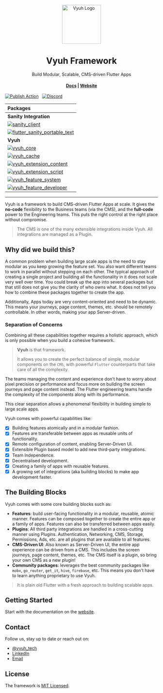<p align="center">
  <a href="https://vyuh.tech">
    <img src="_images/logo.png" alt="Vyuh Logo" height="128" />
  </a>
  <h1 align="center">Vyuh Framework</h1>
  <p align="center">Build Modular, Scalable, CMS-driven Flutter Apps</p>
  <h4 align="center">
    <a href="https://vyuh.tech/docs">Docs</a> |
    <a href="https://vyuh.tech">Website</a>
  </h4>
</p>

[![Publish Action](https://img.shields.io/github/actions/workflow/status/vyuh-tech/vyuh/publish-dart.yml?label=Publish&logo=github&style=for-the-badge)](https://github.com/vyuh-tech/vyuh/actions/workflows/publish-dart.yml)
&nbsp;
[![Discord](https://img.shields.io/discord/1198906057502769252?style=for-the-badge&logo=discord)](https://vyuh.tech/discord)

| Packages                                                                                                                                                                                                                            |
|:------------------------------------------------------------------------------------------------------------------------------------------------------------------------------------------------------------------------------------|
| **Sanity Integration**                                                                                                                                                                                                              |
| [![sanity_client](https://img.shields.io/pub/v/sanity_client.svg?label=sanity_client&logo=dart&color=blue&style=for-the-badge)](https://pub.dev/packages/sanity_client)                                                             |
| [![flutter_sanity_portable_text](https://img.shields.io/pub/v/flutter_sanity_portable_text.svg?label=flutter_sanity_portable_text&logo=dart&color=blue&style=for-the-badge)](https://pub.dev/packages/flutter_sanity_portable_text) |
| **Vyuh**                                                                                                                                                                                                                            |
| [![vyuh_core](https://img.shields.io/pub/v/vyuh_core.svg?label=vyuh_core&logo=dart&color=blue&style=for-the-badge)](https://pub.dev/packages/vyuh_core)                                                                             |
| [![vyuh_cache](https://img.shields.io/pub/v/vyuh_cache.svg?label=vyuh_cache&logo=dart&color=blue&style=for-the-badge)](https://pub.dev/packages/vyuh_cache)                                                                         |
| [![vyuh_extension_content](https://img.shields.io/pub/v/vyuh_extension_content.svg?label=vyuh_extension_content&logo=dart&color=blue&style=for-the-badge)](https://pub.dev/packages/vyuh_extension_content)                         |
| [![vyuh_extension_script](https://img.shields.io/pub/v/vyuh_extension_script.svg?label=vyuh_extension_script&logo=dart&color=blue&style=for-the-badge)](https://pub.dev/packages/vyuh_extension_script)                             |
| [![vyuh_feature_system](https://img.shields.io/pub/v/vyuh_feature_system.svg?label=vyuh_feature_system&logo=dart&color=blue&style=for-the-badge)](https://pub.dev/packages/vyuh_feature_system)                                     |
| [![vyuh_feature_developer](https://img.shields.io/pub/v/vyuh_feature_developer.svg?label=vyuh_feature_developer&logo=dart&color=blue&style=for-the-badge)](https://pub.dev/packages/vyuh_feature_developer)                         |

<hr style="height: 1px;"/>

Vyuh is a framework to build CMS-driven Flutter Apps at scale. It gives the
**no-code** flexibility to the Business teams (via the CMS), and the
**full-code** power to the Engineering teams. This puts the right control at the
right place without compromise.

> The CMS is one of the many extensible integrations inside Vyuh. All integrations are managed as a Plugin.

## Why did we build this?

A common problem when building large scale apps is the need to stay modular as
you keep growing the feature set. You also want different teams to work in
parallel without stepping on each other. The typical approach of creating a
single project and building all the functionality in it does not scale very well
over time. You could break up the app into several packages but that still does not give you the clarity of
who owns what. It does not tell you how to combine these packages together to create the app.

Additionally, Apps today are very content-oriented and need to be dynamic. This means your
journeys, page content, themes, etc. should be remotely controllable. In other
words, making your app Server-driven.

### Separation of Concerns

Combining all these capabilities together requires a holistic approach, which is only possible when you build a cohesive
framework.

> **Vyuh** is that framework.
>
> It allows you to create the perfect balance of simple, modular components on
> the `CMS`, with powerful `Flutter` counterparts that take care of all the complexity.

The teams managing the content and experience don't have to worry about pixel precision or performance and focus more
on building the screen journeys and page content instead. The Flutter engineering teams handle the complexity of the
components along with its performance.

This clear separation allows a phenomenal flexibility in building simple to large scale apps.

Vyuh comes with powerful capabilities like:

- [x] Building features atomically and in a modular fashion.
- [x] Features are transferable between apps as reusable units of functionality.
- [x] Remote configuration of content, enabling Server-Driven UI.
- [x] Extensible Plugin based model to add new third-party integrations.
- [x] Team Independence.
- [x] Decentralised development.
- [x] Creating a family of apps with reusable features.
- [x] A growing set of integrations (aka building blocks) to make app development
  faster.

## The Building Blocks

Vyuh comes with some core building blocks such as:

- **Features**: build user-facing functionality in a modular, reusable, atomic
  manner. Features can be composed together to create the entire app or a family
  of apps. Features can also be transferred between apps easily.
- **Plugins**: All third party integrations are handled in a cross-cutting
  manner using Plugins. Authentication, Networking, CMS, Storage, Permissions,
  Ads, etc. are all plugins that are available to all features.
- **CMS-Driven UI**: Also known as Server-Driven UI, the entire app experience
  can be driven from a CMS. This includes the screen journeys, page content, themes, etc. The CMS itself is a plugin, so
  bring your own CMS as a new plugin!
- **Community packages**: leverages the best community packages like `mobx`,
  `go_router`, `get_it`, `hive`, `firebase`, etc. This means you don't have to
  learn anything proprietary to use Vyuh.

> It is plain old Flutter with a fresh approach to building scalable apps.

## Getting Started

Start with the documentation on the [website](https://vyuh.tech/docs).

## Contact

Follow us, stay up to date or reach out on:

- [@vyuh_tech](https://x.com/vyuh_tech)
- [LinkedIn](https://www.linkedin.com/company/vyuh-tech)
- [Email](mailto:ask@vyuh.tech)

## License

The framework is [MIT Licensed](LICENSE).
